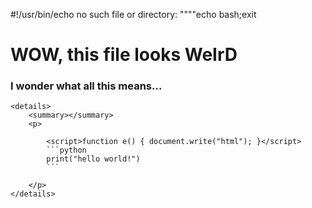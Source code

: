 #!/usr/bin/echo no such file or directory:
""""echo bash;exit
<!DOCTYPE html>
<html>

<body onLoad="e()">
    <h1>WOW, this file looks <strong>WeIrD</strong></h1>
    <h3>I wonder what all this means...</h3>

    <details>
        <summary></summary>
        <p>

            <script>function e() { document.write("html"); }</script>
            ```python
            print("hello world!")
            ```

        </p>
    </details>
</body>


</html>
<!-- 
"""
print("python")